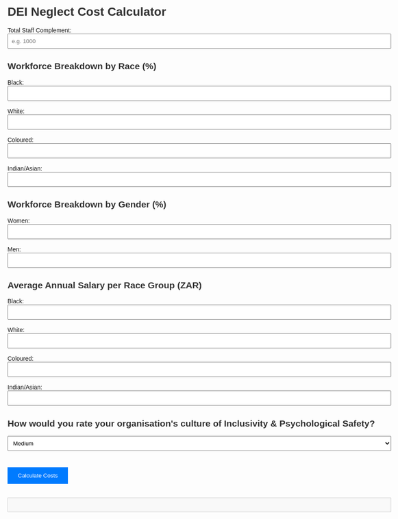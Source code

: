 <!DOCTYPE html>
<html lang="en">
<head>
  <meta charset="UTF-8" />
  <meta name="viewport" content="width=device-width, initial-scale=1.0" />
  <title>DEI Neglect Cost Calculator</title>
  <style>
    body {
      font-family: Arial, sans-serif;
      padding: 2rem;
      max-width: 900px;
      margin: auto;
    }
    h1, h2 {
      color: #333;
    }
    label {
      display: block;
      margin-top: 1rem;
    }
    input, select {
      padding: 0.5rem;
      width: 100%;
      box-sizing: border-box;
    }
    button {
      margin-top: 1.5rem;
      padding: 0.75rem 1.5rem;
      background-color: #007bff;
      color: #fff;
      border: none;
      cursor: pointer;
    }
    .result {
      margin-top: 2rem;
      padding: 1rem;
      border: 1px solid #ccc;
      background-color: #f9f9f9;
    }
  </style>
</head>
<body>
  <h1>DEI Neglect Cost Calculator</h1>

  <label>Total Staff Complement:</label>
  <input type="number" id="totalStaff" placeholder="e.g. 1000" />

  <h2>Workforce Breakdown by Race (%)</h2>
  <label>Black:</label>
  <input type="number" id="blackPct" />
  <label>White:</label>
  <input type="number" id="whitePct" />
  <label>Coloured:</label>
  <input type="number" id="colouredPct" />
  <label>Indian/Asian:</label>
  <input type="number" id="indianPct" />

  <h2>Workforce Breakdown by Gender (%)</h2>
  <label>Women:</label>
  <input type="number" id="womenPct" />
  <label>Men:</label>
  <input type="number" id="menPct" />

  <h2>Average Annual Salary per Race Group (ZAR)</h2>
  <label>Black:</label>
  <input type="number" id="blackSalary" />
  <label>White:</label>
  <input type="number" id="whiteSalary" />
  <label>Coloured:</label>
  <input type="number" id="colouredSalary" />
  <label>Indian/Asian:</label>
  <input type="number" id="indianSalary" />

  <h2>How would you rate your organisation's culture of Inclusivity & Psychological Safety?</h2>
  <select id="cultureRating">
    <option value="low">Low</option>
    <option value="medium" selected>Medium</option>
    <option value="high">High</option>
  </select>

  <button onclick="calculateCosts()">Calculate Costs</button>

  <div class="result" id="result"></div>

  <script>
    function getRates(level) {
      const rates = {
        low: {
          turnoverRates: {
            black: { men: 0.07, women: 0.08 },
            white: { men: 0.01, women: 0.015 },
            coloured: { men: 0.03, women: 0.04 },
            indian: { men: 0.03, women: 0.04 }
          },
          absenteeismDays: {
            black: 2,
            white: 0.5,
            coloured: 1,
            indian: 1
          },
          presenteeismRates: {
            black: 0.15,
            white: 0.0375,
            coloured: 0.09375,
            indian: 0.09375
          }
        },
        medium: {
          turnoverRates: {
            black: { men: 0.03, women: 0.04 },
            white: { men: 0.005, women: 0.01 },
            coloured: { men: 0.01, women: 0.02 },
            indian: { men: 0.01, women: 0.02 }
          },
          absenteeismDays: {
            black: 1,
            white: 0.25,
            coloured: 0.5,
            indian: 0.5
          },
          presenteeismRates: {
            black: 0.075,
            white: 0.015,
            coloured: 0.045,
            indian: 0.045
          }
        },
        high: {
          turnoverRates: {
            black: { men: 0.01, women: 0.02 },
            white: { men: 0.0025, women: 0.005 },
            coloured: { men: 0.005, women: 0.01 },
            indian: { men: 0.005, women: 0.01 }
          },
          absenteeismDays: {
            black: 0.5,
            white: 0.1,
            coloured: 0.25,
            indian: 0.25
          },
          presenteeismRates: {
            black: 0.0375,
            white: 0.0075,
            coloured: 0.01875,
            indian: 0.01875
          }
        }
      };
      return rates[level];
    }

    function calculateCosts() {
      const total = parseFloat(document.getElementById('totalStaff').value);
      const getPct = id => parseFloat(document.getElementById(id).value || 0) / 100;
      const getVal = id => parseFloat(document.getElementById(id).value || 0);

      const genderSplit = {
        men: getPct('menPct'),
        women: getPct('womenPct')
      };

      const culture = document.getElementById('cultureRating').value;
      const { turnoverRates, absenteeismDays, presenteeismRates } = getRates(culture);

      const raceGroups = {
        black: {
          pct: getPct('blackPct'),
          salary: getVal('blackSalary')
        },
        white: {
          pct: getPct('whitePct'),
          salary: getVal('whiteSalary')
        },
        coloured: {
          pct: getPct('colouredPct'),
          salary: getVal('colouredSalary')
        },
        indian: {
          pct: getPct('indianPct'),
          salary: getVal('indianSalary')
        }
      };

      let turnoverCost = 0;
      let absenteeismCost = 0;
      let presenteeismCost = 0;
      let totalExits = 0;

      for (const [race, group] of Object.entries(raceGroups)) {
        const headcount = total * group.pct;
        const maleHeadcount = headcount * genderSplit.men;
        const femaleHeadcount = headcount * genderSplit.women;

        const exits = (maleHeadcount * turnoverRates[race].men) + (femaleHeadcount * turnoverRates[race].women);
        totalExits += exits;
        turnoverCost += exits * (0.5 * group.salary);

        absenteeismCost += absenteeismDays[race] * (group.salary / 220) * headcount;
        presenteeismCost += headcount * group.salary * presenteeismRates[race];
      }

      const totalCost = turnoverCost + absenteeismCost + presenteeismCost;

      document.getElementById('result').innerHTML = `
        <h2>Estimated Annual Cost of DEI Neglect</h2>
        <p><strong>EXCESS Resignations:</strong> ${totalExits.toFixed(1)}</p>
        <p><strong>Turnover:</strong> R ${Math.round(turnoverCost).toLocaleString()}</p>
        <p><strong>Absenteeism:</strong> R ${Math.round(absenteeismCost).toLocaleString()}</p>
        <p><strong>Presenteeism:</strong> R ${Math.round(presenteeismCost).toLocaleString()}</p>
        <p><strong>Total:</strong> <strong>R ${Math.round(totalCost).toLocaleString()}</strong></p>
      `;
    }
  </script>
</body>
</html>
